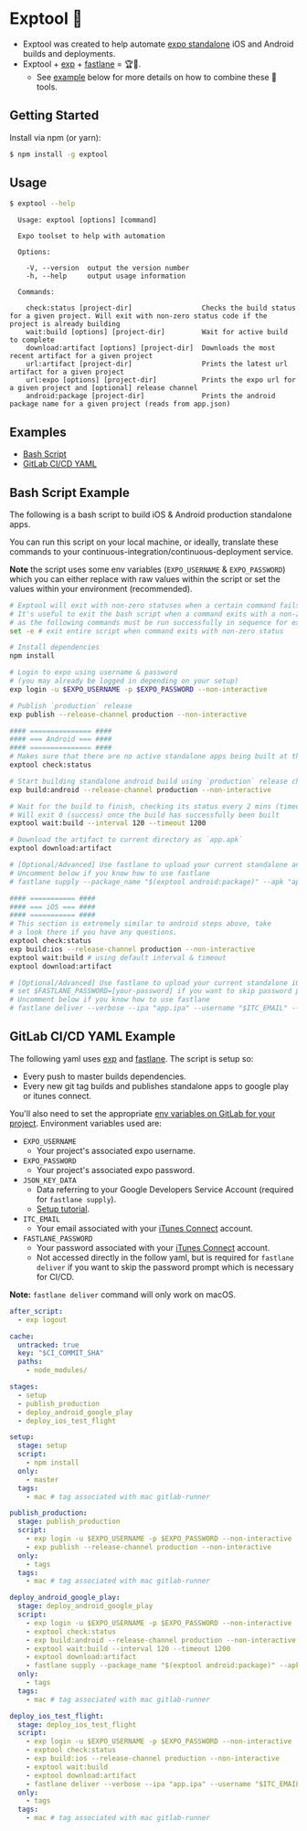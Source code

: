 # Exptool 📲

* Exptool was created to help automate [expo standalone](https://docs.expo.io/versions/latest/guides/building-standalone-apps.html) iOS and Android builds and deployments.
* Exptool + [exp](https://docs.expo.io/versions/latest/guides/exp-cli.html) + [fastlane](https://fastlane.tools) = 🏆🥇.
  * See [example](#examples) below for more details on how to combine these 💯 tools.

## Getting Started

Install via npm (or yarn):

```bash
$ npm install -g exptool
```

## Usage

```bash
$ exptool --help
```

```
  Usage: exptool [options] [command]

  Expo toolset to help with automation

  Options:

    -V, --version  output the version number
    -h, --help     output usage information

  Commands:

    check:status [project-dir]                 Checks the build status for a given project. Will exit with non-zero status code if the project is already building
    wait:build [options] [project-dir]         Wait for active build to complete
    download:artifact [options] [project-dir]  Downloads the most recent artifact for a given project
    url:artifact [project-dir]                 Prints the latest url artifact for a given project
    url:expo [options] [project-dir]           Prints the expo url for a given project and [optional] release channel
    android:package [project-dir]              Prints the android package name for a given project (reads from app.json)
```

## Examples

* [Bash Script](#bash-script-example)
* [GitLab CI/CD YAML](#gitlab-cicd-yaml-example)

## Bash Script Example

The following is a bash script to build iOS & Android production standalone apps.

You can run this script on your local machine, or ideally, translate these commands to your continuous-integration/continuous-deployment service.

**Note** the script uses some env variables (`EXPO_USERNAME` & `EXPO_PASSWORD`) which you can either replace with raw values within the script or set the values within your environment (recommended).

```bash
# Exptool will exit with non-zero statuses when a certain command fails.
# It's useful to exit the bash script when a command exits with a non-zero status
# as the following commands must be run successfully in sequence for expected results.
set -e # exit entire script when command exits with non-zero status

# Install dependencies
npm install

# Login to expo using username & password
# (you may already be logged in depending on your setup)
exp login -u $EXPO_USERNAME -p $EXPO_PASSWORD --non-interactive

# Publish `production` release 
exp publish --release-channel production --non-interactive

#### =============== ####
#### === Android === ####
#### =============== ####
# Makes sure that there are no active standalone apps being built at this time
exptool check:status 

# Start building standalone android build using `production` release channel
exp build:android --release-channel production --non-interactive

# Wait for the build to finish, checking its status every 2 mins (timeout is 20 mins)
# Will exit 0 (success) once the build has successfully been built
exptool wait:build --interval 120 --timeout 1200

# Download the artifact to current directory as `app.apk`
exptool download:artifact

# [Optional/Advanced] Use fastlane to upload your current standalone android build
# Uncomment below if you know how to use fastlane
# fastlane supply --package_name "$(exptool android:package)" --apk "app.apk" --json_key_data "$JSON_KEY_DATA" --skip_upload_metadata --skip_upload_images --skip_upload_screenshots

#### =========== ####
#### === iOS === ####
#### =========== ####
# This section is extremely similar to android steps above, take 
# a look there if you have any questions.
exptool check:status
exp build:ios --release-channel production --non-interactive
exptool wait:build # using default interval & timeout
exptool download:artifact

# [Optional/Advanced] Use fastlane to upload your current standalone iOS build to itc
# set $FASTLANE_PASSWORD=[your-password] if you want to skip password prompt
# Uncomment below if you know how to use fastlane
# fastlane deliver --verbose --ipa "app.ipa" --username "$ITC_EMAIL" --skip_screenshots --skip_metadata

```

## GitLab CI/CD YAML Example

The following yaml uses [exp](https://docs.expo.io/versions/latest/guides/exp-cli.html) and [fastlane](https://fastlane.tools). The script is setup so:

* Every push to master builds dependencies.
* Every new git tag builds and publishes standalone apps to google play or itunes connect.

You'll also need to set the appropriate [env variables on GitLab for your project](https://docs.gitlab.com/ce/ci/variables/README.html#secret-variables). Environment variables used are:

* `EXPO_USERNAME`
  * Your project's associated expo username.
* `EXPO_PASSWORD`
  * Your project's associated expo password.
* `JSON_KEY_DATA`
  * Data referring to your Google Developers Service Account (required for `fastlane supply`).
  * [Setup tutorial](https://docs.fastlane.tools/actions/supply/#setup).
* `ITC_EMAIL`
  * Your email associated with your [iTunes Connect](https://itunesconnect.apple.com/) account.
* `FASTLANE_PASSWORD`
  * Your password associated with your [iTunes Connect](https://itunesconnect.apple.com/) account.
  * Not accessed directly in the follow yaml, but is required for `fastlane deliver` if you want to skip the password prompt which is necessary for CI/CD.

**Note:** `fastlane deliver` command will only work on macOS.

```yaml
after_script:
  - exp logout

cache:
  untracked: true
  key: "$CI_COMMIT_SHA"
  paths:
    - node_modules/

stages:
  - setup
  - publish_production
  - deploy_android_google_play
  - deploy_ios_test_flight

setup:
  stage: setup
  script:
    - npm install
  only:
    - master
  tags:
    - mac # tag associated with mac gitlab-runner

publish_production:
  stage: publish_production
  script:
    - exp login -u $EXPO_USERNAME -p $EXPO_PASSWORD --non-interactive
    - exp publish --release-channel production --non-interactive
  only:
    - tags
  tags:
    - mac # tag associated with mac gitlab-runner

deploy_android_google_play:
  stage: deploy_android_google_play
  script:
    - exp login -u $EXPO_USERNAME -p $EXPO_PASSWORD --non-interactive
    - exptool check:status
    - exp build:android --release-channel production --non-interactive
    - exptool wait:build --interval 120 --timeout 1200
    - exptool download:artifact
    - fastlane supply --package_name "$(exptool android:package)" --apk "app.apk" --json_key_data "$JSON_KEY_DATA" --skip_upload_metadata --skip_upload_images --skip_upload_screenshots
  only:
    - tags
  tags:
    - mac # tag associated with mac gitlab-runner

deploy_ios_test_flight:
  stage: deploy_ios_test_flight
  script:
    - exp login -u $EXPO_USERNAME -p $EXPO_PASSWORD --non-interactive
    - exptool check:status
    - exp build:ios --release-channel production --non-interactive
    - exptool wait:build
    - exptool download:artifact
    - fastlane deliver --verbose --ipa "app.ipa" --username "$ITC_EMAIL" --skip_screenshots --skip_metadata
  only:
    - tags
  tags:
    - mac # tag associated with mac gitlab-runner
```


